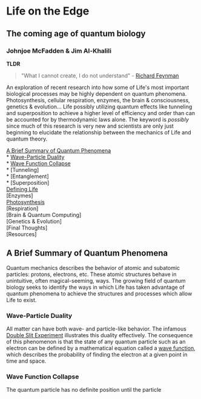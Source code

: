 ---
---
# Life on the Edge
## The coming age of quantum biology
### Johnjoe McFadden & Jim Al-Khalili

**TLDR**  
> "What I cannot create, I do not understand" - [Richard Feynman](https://en.wikipedia.org/wiki/Richard_Feynman)  

An exploration of recent research into how some of Life's most important biological processes may be highly dependent on quantum phenomena.  Photosynthesis, cellular respiration, enzymes, the brain & consciousness, genetics & evolution... Life possibly utilizing quantum effects like tunneling and superposition to achieve a higher level of efficiency and order than can be accounted for by thermodynamic laws alone.  The keyword is *possibly* since much of this research is very new and scientists are only just beginning to elucidate the relationship between the mechanics of Life and quantum theory.

[A Brief Summary of Quantum Phenomena](#a-brief-summary-of-quantum-phenomena)  
      * [Wave-Particle Duality](#wave-particle-duality)  
      * [Wave Function Collapse](#wave-function-collapse)  
      * [Tunneling]  
      * [Entanglement]  
      * [Superposition]  
[Defining Life](#defining-life)  
[Enzymes]  
[Photosynthesis](#photosynthesis)  
[Respiration]  
[Brain & Quantum Computing]  
[Genetics & Evolution]  
[Final Thoughts]  
[Resources]  

## A Brief Summary of Quantum Phenomena
Quantum mechanics describes the behavior of atomic and subatomic particles: protons, electrons, etc.  These atomic structures behave in unintuitive, often magical-seeming, ways.  The growing field of quantum biology seeks to identify the ways in which Life has taken advantage of quantum phenomena to achieve the structures and processes which allow Life to exist.
### Wave-Particle Duality
All matter can have both wave- and particle-like behavior.  The infamous [Double Slit Experiment](https://en.wikipedia.org/wiki/Double-slit_experiment) illustrates this duality effectively.  The consequence of this phenomenon is that the state of any quantum particle such as an electron can be defined by a mathematical equation called a [wave function](https://en.wikipedia.org/wiki/Wave_function), which describes the probability of finding the electron at a given point in time and space.
### Wave Function Collapse
The quantum particle has no definite position until the particle 
